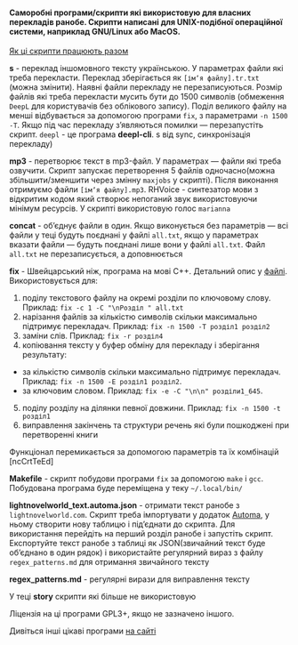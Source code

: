 #### Саморобні програми/скрипти які використовую для власних перекладів ранобе. Скрипти написані для UNIX-подібної операційної системи, наприклад GNU/Linux або MacOS.

[Як ці скрипти працюють разом](https://github.com/Medoo48/scripts/blob/main/how_it_works.md)

__s__ - переклад іншомовного тексту українською. У параметрах файли які треба перекласти. Переклад зберігається як `[імʼя файлу].tr.txt` (можна змінити). Наявні файли перекладу не перезаписуються. Розмір файлів які треба перекласти мусить бути до 1500 символів (обмеження `DeepL` для користувачів без облікового запису). Поділ великого файлу на менші відбувається за допомогою програми `fix`, з параметрами `-n 1500 -T`. Якщо під час перекладу зʼявляються помилки — перезапустіть скрипт. `deepl` - це програма __deepl-cli__. s від sync, синхронізація перекладу)

__mp3__ - перетворює текст в mp3-файл. У параметрах — файли які треба озвучити. Скрипт запускає перетворення 5 файлів одночасно(можна збільшити/зменшити через змінну `maxjobs` у скрипті). Після виконання отримуємо файли `[імʼя файлу].mp3`. RHVoice - синтезатор мови з відкритим кодом який створює непоганий звук використовуючи мінімум ресурсів. У скрипті використовую голос `marianna`

__concat__ - обʼєднує файли в один. Якщо виконується без параметрів — всі файли у теці будуть поєднані у файлі `all.txt`, якщо у параметрах вказати файли — будуть поєднані лише вони у файлі `all.txt`. Файл `all.txt` не перезаписується, а доповнюється

__fix__ - Швейцарський ніж, програма на мові C++. Детальний опис у [файлі](https://github.com/Medoo48/scripts/blob/main/fix_usage.md). Використовується для:
1. поділу текстового файлу на окремі розділи по ключовому слову. Приклад: `fix -c 1 -C "\nРозділ " all.txt`
2. нарізання файлів за кількістю символів скільки максимально підтримує перекладач. Приклад: `fix -n 1500 -T розділ1 розділ2`
3. заміни слів. Приклад: `fix -r розділ4`
4. копіювання тексту у буфер обміну для перекладу і зберігання результату:
- за кількістю символів скільки максимально підтримує перекладач. Приклад: `fix -n 1500 -E розділ1 розділ2`.
- за ключовим словом. Приклад: `fix -e -C "\n\n" розділи1_645`.
5. поділу розділу на ділянки певної довжини. Приклад: `fix -n 1500 -t розділ1`
6. виправлення закінчень та структури речень які були пошкоджені при перетворенні книги

Функціонал перемикається за допомогою параметрів та їх комбінацій [ncCrtTeEd]

__Makefile__ - скрипт побудови програми `fix` за допомогою `make` і `gcc`. Побудована програма буде переміщена у теку `~/.local/bin/`

__lightnovelworld_text.automa.json__ - отримати текст ранобе з `lightnovelworld.com`. Скрипт треба імпортувати у додаток [Automa](https://www.automa.site/), у ньому створити нову таблицю і підʼєднати до скрипта. Для використання перейдіть на перший розділ ранобе і запустіть скрипт. Експортуйте текст ранобе з таблиці як JSON(звичайний текст буде обʼєднано в один рядок) і використайте регулярний вираз з файлу `regex_patterns.md` для отримання звичайного тексту

__regex_patterns.md__ - регулярні вирази для виправлення тексту

У теці __story__ скрипти які більше не використовую

Ліцензія на ці програми GPL3+, якщо не зазначено іншого.

Дивіться інші цікаві програми [на сайті](https://cakestwix.github.io/WebUkrainianStuff/)
